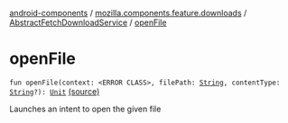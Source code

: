 [android-components](../../index.md) / [mozilla.components.feature.downloads](../index.md) / [AbstractFetchDownloadService](index.md) / [openFile](./open-file.md)

# openFile

`fun openFile(context: <ERROR CLASS>, filePath: `[`String`](https://kotlinlang.org/api/latest/jvm/stdlib/kotlin/-string/index.html)`, contentType: `[`String`](https://kotlinlang.org/api/latest/jvm/stdlib/kotlin/-string/index.html)`?): `[`Unit`](https://kotlinlang.org/api/latest/jvm/stdlib/kotlin/-unit/index.html) [(source)](https://github.com/mozilla-mobile/android-components/blob/master/components/feature/downloads/src/main/java/mozilla/components/feature/downloads/AbstractFetchDownloadService.kt#L361)

Launches an intent to open the given file

